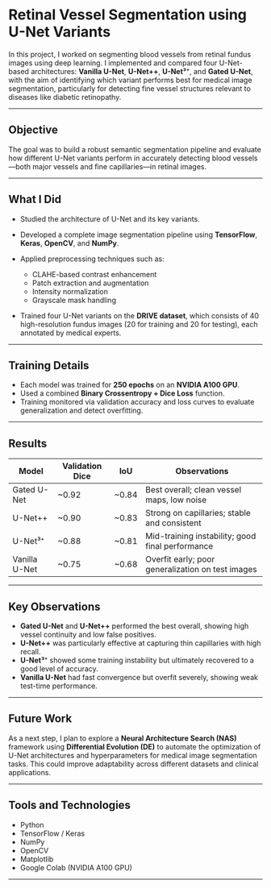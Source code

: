 # Retinal Vessel Segmentation using U-Net Variants

In this project, I worked on segmenting blood vessels from retinal fundus images using deep learning. I implemented and compared four U-Net-based architectures: **Vanilla U-Net**, **U-Net++**, **U-Net³⁺**, and **Gated U-Net**, with the aim of identifying which variant performs best for medical image segmentation, particularly for detecting fine vessel structures relevant to diseases like diabetic retinopathy.

---

## Objective

The goal was to build a robust semantic segmentation pipeline and evaluate how different U-Net variants perform in accurately detecting blood vessels—both major vessels and fine capillaries—in retinal images.

---

## What I Did

- Studied the architecture of U-Net and its key variants.
- Developed a complete image segmentation pipeline using **TensorFlow**, **Keras**, **OpenCV**, and **NumPy**.
- Applied preprocessing techniques such as:
  - CLAHE-based contrast enhancement
  - Patch extraction and augmentation
  - Intensity normalization
  - Grayscale mask handling

- Trained four U-Net variants on the **DRIVE dataset**, which consists of 40 high-resolution fundus images (20 for training and 20 for testing), each annotated by medical experts.

---

## Training Details

- Each model was trained for **250 epochs** on an **NVIDIA A100 GPU**.
- Used a combined **Binary Crossentropy + Dice Loss** function.
- Training monitored via validation accuracy and loss curves to evaluate generalization and detect overfitting.

---

## Results

| Model         | Validation Dice | IoU   | Observations                                         |
|---------------|------------------|-------|------------------------------------------------------|
| Gated U-Net   | ~0.92            | ~0.84 | Best overall; clean vessel maps, low noise           |
| U-Net++       | ~0.90            | ~0.83 | Strong on capillaries; stable and consistent         |
| U-Net³⁺       | ~0.88            | ~0.81 | Mid-training instability; good final performance     |
| Vanilla U-Net | ~0.75            | ~0.68 | Overfit early; poor generalization on test images    |

---

## Key Observations

- **Gated U-Net** and **U-Net++** performed the best overall, showing high vessel continuity and low false positives.
- **U-Net++** was particularly effective at capturing thin capillaries with high recall.
- **U-Net³⁺** showed some training instability but ultimately recovered to a good level of accuracy.
- **Vanilla U-Net** had fast convergence but overfit severely, showing weak test-time performance.

---

## Future Work

As a next step, I plan to explore a **Neural Architecture Search (NAS)** framework using **Differential Evolution (DE)** to automate the optimization of U-Net architectures and hyperparameters for medical image segmentation tasks. This could improve adaptability across different datasets and clinical applications.

---

## Tools and Technologies

- Python
- TensorFlow / Keras
- NumPy
- OpenCV
- Matplotlib
- Google Colab (NVIDIA A100 GPU)

---

